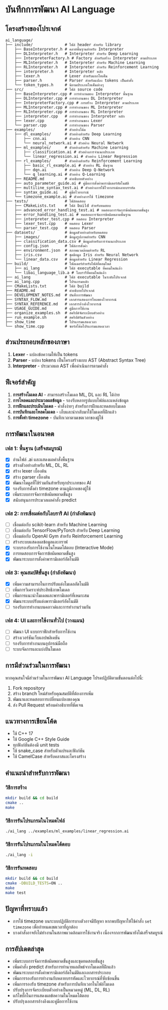
# บันทึกการพัฒนา AI Language

## โครงสร้างของโปรเจกต์

```
ai_language/
├── include/              # ไฟล์ header สำหรับ library
│   ├── BaseInterpreter.h # คลาสพื้นฐานสำหรับ Interpreter
│   ├── DLInterpreter.h   # Interpreter สำหรับ Deep Learning
│   ├── InterpreterFactory.h # Factory สำหรับสร้าง Interpreter ตามประเภท
│   ├── MLInterpreter.h   # Interpreter สำหรับ Machine Learning
│   ├── RLInterpreter.h   # Interpreter สำหรับ Reinforcement Learning
│   ├── interpreter.h     # Interpreter หลัก
│   ├── lexer.h           # Lexer สำหรับแยกโทเค็น
│   ├── parser.h          # Parser สำหรับแปลง tokens เป็นคำสั่ง
│   └── token_types.h     # นิยามประเภทโทเค็นต่างๆ
├── src/                  # ไฟล์ source code
│   ├── BaseInterpreter.cpp # การทำงานของ Interpreter พื้นฐาน
│   ├── DLInterpreter.cpp # การทำงานของ DL Interpreter
│   ├── InterpreterFactory.cpp # การสร้าง Interpreter ตามประเภท
│   ├── MLInterpreter.cpp # การทำงานของ ML Interpreter
│   ├── RLInterpreter.cpp # การทำงานของ RL Interpreter
│   ├── interpreter.cpp   # การทำงานของ Interpreter หลัก
│   ├── lexer.cpp         # การทำงานของ Lexer
│   └── parser.cpp        # การทำงานของ Parser
├── examples/             # ตัวอย่างโค้ด
│   ├── dl_examples/      # ตัวอย่างสำหรับ Deep Learning
│   │   ├── cnn.ai        # ตัวอย่าง CNN
│   │   └── neural_network.ai # ตัวอย่าง Neural Network
│   ├── ml_examples/      # ตัวอย่างสำหรับ Machine Learning
│   │   ├── classification.ai # ตัวอย่างการจำแนกประเภท
│   │   └── linear_regression.ai # ตัวอย่าง Linear Regression
│   ├── rl_examples/      # ตัวอย่างสำหรับ Reinforcement Learning
│   │   ├── basic_rl_example.ai # ตัวอย่าง RL พื้นฐาน
│   │   ├── dqn.ai        # ตัวอย่าง Deep Q-Network
│   │   └── q_learning.ai # ตัวอย่าง Q-Learning
│   ├── README.md         # คำอธิบายตัวอย่าง
│   ├── auto_parameter_guide.ai # คู่มือการตั้งค่าพารามิเตอร์อัตโนมัติ
│   ├── multiline_syntax_test.ai # ตัวอย่างการใช้ไวยากรณ์หลายบรรทัด
│   ├── syntax_guide.ai   # คู่มือไวยากรณ์
│   └── timezone_example.ai # ตัวอย่างการใช้ timezone
├── tests/                # ไฟล์ทดสอบ
│   ├── CMakeLists.txt    # ไฟล์ build สำหรับทดสอบ
│   ├── advanced_error_handling_test.ai # ทดสอบการจัดการข้อผิดพลาดขั้นสูง
│   ├── error_handling_test.ai # ทดสอบการจัดการข้อผิดพลาดพื้นฐาน
│   ├── interpreter_test.cpp # ทดสอบ Interpreter
│   ├── lexer_test.cpp    # ทดสอบ Lexer
│   └── parser_test.cpp   # ทดสอบ Parser
├── datasets/             # ข้อมูลตัวอย่างสำหรับทดสอบ
│   ├── images/           # ข้อมูลรูปภาพสำหรับ CNN
│   ├── classification_data.csv # ข้อมูลสำหรับการจำแนกประเภท
│   ├── config.json       # ไฟล์การตั้งค่า
│   ├── environment.json  # สภาพแวดล้อมสำหรับ RL
│   ├── iris.csv          # ชุดข้อมูล Iris สำหรับ Neural Network
│   └── linear_data.csv   # ข้อมูลสำหรับ Linear Regression
├── build/                # โฟลเดอร์สำหรับไฟล์ที่คอมไพล์
│   ├── ai_lang           # ไฟล์ executable ที่คอมไพล์แล้ว
│   └── libai_language_lib.a # ไลบรารีที่คอมไพล์แล้ว
├── ai_lang               # ไฟล์ executable ในระดับโปรเจกต์
├── ai_lang.cpp           # โปรแกรมหลัก
├── CMakeLists.txt        # ไฟล์ build
├── README.md             # คำอธิบายโปรเจกต์
├── DEVELOPMENT_NOTES.md  # บันทึกการพัฒนา
├── SYNTAX_FLOW.md        # เอกสารแสดงการไหลของไวยากรณ์
├── SYNTAX_REFERENCE.md   # เอกสารอ้างอิงไวยากรณ์
├── USAGE_GUIDE.md        # คู่มือการใช้งาน
├── organize_examples.sh  # สคริปต์จัดระเบียบตัวอย่าง
├── run_example.sh        # สคริปต์รันตัวอย่าง
├── show_time             # โปรแกรมแสดงเวลา
└── show_time.cpp         # ซอร์สโค้ดโปรแกรมแสดงเวลา
```

## ส่วนประกอบหลักของภาษา

1. **Lexer** - แปลงข้อความให้เป็น tokens
2. **Parser** - แปลง tokens เป็นโครงสร้างแบบ AST (Abstract Syntax Tree)
3. **Interpreter** - ประมวลผล AST เพื่อดำเนินการตามคำสั่ง

## ฟีเจอร์สำคัญ

1. **การสร้างโมเดล AI** - สามารถสร้างโมเดล ML, DL และ RL ได้ง่าย
2. **การโหลดและประมวลผลข้อมูล** - รองรับหลายรูปแบบไฟล์และแหล่งข้อมูล
3. **การฝึกและประเมินโมเดล** - คำสั่งง่ายๆ สำหรับการฝึกและทดสอบโมเดล
4. **การบันทึกและโหลดโมเดล** - เก็บและนำกลับมาใช้โมเดลที่ฝึกแล้ว
5. **การตั้งค่า timezone** - บันทึกเวลาตามเขตเวลาของผู้ใช้

## การพัฒนาในอนาคต

### เฟส 1: พื้นฐาน (เสร็จสมบูรณ์)
- [x] อ่านไฟล์ .ai และแสดงผลคำสั่งพื้นฐาน
- [x] สร้างตัวอย่างสำหรับ ML, DL, RL
- [x] สร้าง lexer เบื้องต้น
- [x] สร้าง parser เบื้องต้น
- [x] พัฒนาโมดูลที่ใช้ร่วมกันสำหรับทุกประเภทของ AI
- [x] รองรับการตั้งค่า timezone ตามภูมิภาคของผู้ใช้
- [x] เพิ่มระบบการจัดการข้อผิดพลาดขั้นสูง
- [x] สนับสนุนการประมวลผลคำสั่ง predict

### เฟส 2: การเชื่อมต่อกับไลบรารี AI (กำลังพัฒนา)
- [ ] เชื่อมต่อกับ scikit-learn สำหรับ Machine Learning
- [ ] เชื่อมต่อกับ TensorFlow/PyTorch สำหรับ Deep Learning
- [ ] เชื่อมต่อกับ OpenAI Gym สำหรับ Reinforcement Learning
- [ ] สร้างระบบแสดงผลข้อมูลและกราฟ
- [x] ระบบรองรับการใช้งานในโหมดโต้ตอบ (Interactive Mode)
- [x] การทดสอบการจัดการข้อผิดพลาดขั้นสูง
- [x] พัฒนาระบบการตั้งค่าพารามิเตอร์อัตโนมัติ

### เฟส 3: คุณสมบัติขั้นสูง (กำลังพัฒนา)
- [x] เพิ่มความสามารถในการปรับแต่งโมเดลอัตโนมัติ
- [ ] เพิ่มการวิเคราะห์ประสิทธิภาพโมเดล
- [ ] เพิ่มการแนะนำโมเดลและพารามิเตอร์ที่เหมาะสม
- [x] พัฒนาระบบปรับแต่งพารามิเตอร์อัตโนมัติ
- [ ] รองรับการทำงานบนคลาวด์และการทำงานร่วมกัน

### เฟส 4: UI และการใช้งานทั่วไป (วางแผน)
- [ ] พัฒนา UI แบบกราฟิกสำหรับการใช้งาน
- [ ] สร้างเวอร์ชันเว็บแอปพลิเคชัน
- [ ] รองรับการทำงานบนอุปกรณ์มือถือ
- [ ] ระบบจัดการและแบ่งปันโมเดล

## การมีส่วนร่วมในการพัฒนา

หากคุณสนใจมีส่วนร่วมในการพัฒนา AI Language โปรดปฏิบัติตามขั้นตอนต่อไปนี้:

1. Fork repository
2. สร้าง branch ใหม่สำหรับคุณสมบัติที่ต้องการเพิ่ม
3. พัฒนาและทดสอบการเปลี่ยนแปลงของคุณ
4. ส่ง Pull Request พร้อมคำอธิบายที่ชัดเจน

## แนวทางการเขียนโค้ด

- ใช้ C++ 17 
- ใช้ Google C++ Style Guide
- ทุกฟังก์ชันต้องมี unit tests
- ใช้ snake_case สำหรับตัวแปรและฟังก์ชัน
- ใช้ CamelCase สำหรับคลาสและโครงสร้าง

## คำแนะนำสำหรับการพัฒนา

### วิธีการสร้าง
```bash
mkdir build && cd build
cmake ..
make
```

### วิธีการรันโปรแกรมในโหมดไฟล์
```bash
./ai_lang ../examples/ml_examples/linear_regression.ai
```

### วิธีการรันโปรแกรมในโหมดโต้ตอบ
```bash
./ai_lang -i
```

### วิธีการรันทดสอบ
```bash
mkdir build && cd build
cmake -DBUILD_TESTS=ON ..
make
make test
```

## ปัญหาที่ทราบแล้ว

- การใช้ timezone บนระบบปฏิบัติการบางตัวอาจมีปัญหา หากพบปัญหาให้ใช้คำสั่ง `set timezone` เพื่อกำหนดเขตเวลาที่ถูกต้อง
- บางคำสั่งอาจยังไม่ทำงานในสภาพแวดล้อมการใช้งานจริง เนื่องจากการพัฒนายังไม่เสร็จสมบูรณ์

## การอัปเดตล่าสุด

- เพิ่มระบบการจัดการข้อผิดพลาดขั้นสูงและชุดทดสอบขั้นสูง
- เพิ่มคำสั่ง predict สำหรับการทำนายผลลัพธ์จากโมเดลที่ฝึกแล้ว
- พัฒนาระบบการตั้งค่าพารามิเตอร์อัตโนมัติและเอกสารประกอบ
- เพิ่มการรองรับการทำงานกับหลายบรรทัดและไวยากรณ์ที่ซับซ้อนขึ้น
- เพิ่มการรองรับ timezone สำหรับการบันทึกเวลาในไฟล์โมเดล
- ปรับปรุงการจัดระเบียบตัวอย่างเป็นหมวดหมู่ (ML, DL, RL)
- แก้ไขบั๊กในการแสดงผลข้อความในโหมดโต้ตอบ
- ปรับปรุงเอกสารอ้างอิงและคู่มือการใช้งาน
